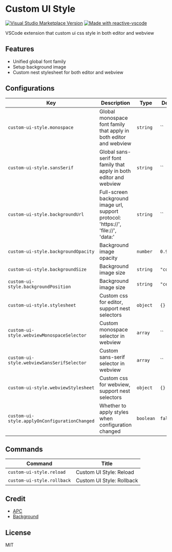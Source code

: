 # Custom UI Style

<a href="https://marketplace.visualstudio.com/items?itemName=subframe7536.custom-ui-style" target="__blank"><img src="https://img.shields.io/visual-studio-marketplace/v/subframe7536.custom-ui-style.svg?color=eee&amp;label=VS%20Code%20Marketplace&logo=visual-studio-code" alt="Visual Studio Marketplace Version" /></a>
<a href="https://kermanx.github.io/reactive-vscode/" target="__blank"><img src="https://img.shields.io/badge/made_with-reactive--vscode-%23007ACC?style=flat&labelColor=%23229863"  alt="Made with reactive-vscode" /></a>

VSCode extension that custom ui css style in both editor and webview

## Features

- Unified global font family
- Setup background image
- Custom nest stylesheet for both editor and webview

## Configurations

<!-- configs -->

| Key                                           | Description                                                                        | Type      | Default    |
| --------------------------------------------- | ---------------------------------------------------------------------------------- | --------- | ---------- |
| `custom-ui-style.monospace`                   | Global monospace font family that apply in both editor and webview                 | `string`  | ``         |
| `custom-ui-style.sansSerif`                   | Global sans-serif font family that apply in both editor and webview                | `string`  | ``         |
| `custom-ui-style.backgroundUrl`               | Full-screen background image url, support protocol: 'https://', 'file://', 'data:' | `string`  | ``         |
| `custom-ui-style.backgroundOpacity`           | Background image opacity                                                           | `number`  | `0.9`      |
| `custom-ui-style.backgroundSize`              | Background image size                                                              | `string`  | `"cover"`  |
| `custom-ui-style.backgroundPosition`          | Background image size                                                              | `string`  | `"center"` |
| `custom-ui-style.stylesheet`                  | Custom css for editor, support nest selectors                                      | `object`  | `{}`       |
| `custom-ui-style.webviewMonospaceSelector`    | Custom monospace selector in webview                                               | `array`   | ``         |
| `custom-ui-style.webviewSansSerifSelector`    | Custom sans-serif selector in webview                                              | `array`   | ``         |
| `custom-ui-style.webviewStylesheet`           | Custom css for webview, support nest selectors                                     | `object`  | `{}`       |
| `custom-ui-style.applyOnConfigurationChanged` | Whether to apply styles when configuration changed                                 | `boolean` | `false`    |

<!-- configs -->

## Commands

<!-- commands -->

| Command                    | Title                     |
| -------------------------- | ------------------------- |
| `custom-ui-style.reload`   | Custom UI Style: Reload   |
| `custom-ui-style.rollback` | Custom UI Style: Rollback |

<!-- commands -->

## Credit

- [APC](https://github.com/drcika/apc-extension)
- [Background](https://github.com/shalldie/vscode-background)

## License

MIT
